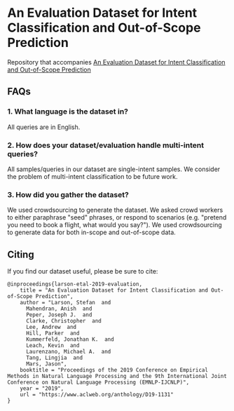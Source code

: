 # An Evaluation Dataset for Intent Classification and Out-of-Scope Prediction
Repository that accompanies [An Evaluation Dataset for Intent Classification and Out-of-Scope Prediction](https://www.aclweb.org/anthology/D19-1131/)


## FAQs
### 1. What language is the dataset in?
All queries are in English.

### 2. How does your dataset/evaluation handle multi-intent queries?
All samples/queries in our dataset are single-intent samples. We consider the problem of multi-intent classification to be future work.

### 3. How did you gather the dataset?
We used crowdsourcing to generate the dataset. We asked crowd workers to either paraphrase "seed" phrases, or respond to scenarios (e.g. "pretend you need to book a flight, what would you say?"). We used crowdsourcing to generate data for both in-scope and out-of-scope data.

## Citing

If you find our dataset useful, please be sure to cite:

```
@inproceedings{larson-etal-2019-evaluation,
    title = "An Evaluation Dataset for Intent Classification and Out-of-Scope Prediction",
    author = "Larson, Stefan  and
      Mahendran, Anish  and
      Peper, Joseph J.  and
      Clarke, Christopher  and
      Lee, Andrew  and
      Hill, Parker  and
      Kummerfeld, Jonathan K.  and
      Leach, Kevin  and
      Laurenzano, Michael A.  and
      Tang, Lingjia  and
      Mars, Jason",
    booktitle = "Proceedings of the 2019 Conference on Empirical Methods in Natural Language Processing and the 9th International Joint Conference on Natural Language Processing (EMNLP-IJCNLP)",
    year = "2019",
    url = "https://www.aclweb.org/anthology/D19-1131"
}
```
